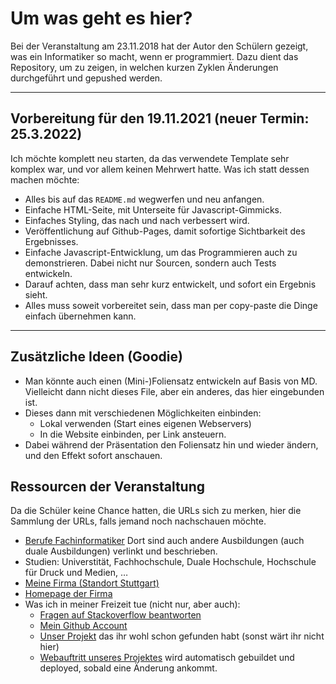 # Um was geht es hier?

Bei der Veranstaltung am 23.11.2018 hat der Autor den Schülern gezeigt, was ein Informatiker so macht, wenn er programmiert. Dazu dient das Repository, um zu zeigen, in welchen kurzen Zyklen Änderungen durchgeführt und gepushed werden.

---

## Vorbereitung für den 19.11.2021 (neuer Termin: 25.3.2022)

Ich möchte komplett neu starten, da das verwendete Template sehr komplex war, und vor allem keinen Mehrwert hatte. Was ich statt dessen machen möchte:

* Alles bis auf das `README.md` wegwerfen und neu anfangen.
* Einfache HTML-Seite, mit Unterseite für Javascript-Gimmicks.
* Einfaches Styling, das nach und nach verbessert wird.
* Veröffentlichung auf Github-Pages, damit sofortige Sichtbarkeit des Ergebnisses.
* Einfache Javascript-Entwicklung, um das Programmieren auch zu demonstrieren. Dabei nicht nur Sourcen, sondern auch Tests entwickeln.
* Darauf achten, dass man sehr kurz entwickelt, und sofort ein Ergebnis sieht.
* Alles muss soweit vorbereitet sein, dass man per copy-paste die Dinge einfach übernehmen kann.

---

## Zusätzliche Ideen (Goodie)

* Man könnte auch einen (Mini-)Foliensatz entwickeln auf Basis von MD. Vielleicht dann nicht dieses File, aber ein anderes, das hier eingebunden ist.
* Dieses dann mit verschiedenen Möglichkeiten einbinden:
  * Lokal verwenden (Start eines eigenen Webservers)
  * In die Website einbinden, per Link ansteuern.
* Dabei während der Präsentation den Foliensatz hin und wieder ändern, und den Effekt sofort anschauen.

## Ressourcen der Veranstaltung

Da die Schüler keine Chance hatten, die URLs sich zu merken, hier die Sammlung der URLs, falls jemand noch nachschauen möchte.

* [Berufe Fachinformatiker](https://www.ausbildung.de/berufe/fachinformatiker/) Dort sind auch andere Ausbildungen (auch duale Ausbildungen) verlinkt und beschrieben.
* Studien: Universtität, Fachhochschule, Duale Hochschule, Hochschule für Druck und Medien, …
* [Meine Firma (Standort Stuttgart)](https://www.iteratec.com/de/about-iteratec/standorte/stuttgart/)
* [Homepage der Firma](https://www.iteratec.com/)
* Was ich in meiner Freizeit tue (nicht nur, aber auch):
  * [Fragen auf Stackoverflow beantworten](https://stackoverflow.com/users/2603665/mliebelt)
  * [Mein Github Account](https://github.com/mliebelt)
  * [Unser Projekt](https://github.com/mliebelt/jrsn-development) das ihr wohl schon gefunden habt (sonst wärt ihr nicht hier)
  * [Webauftritt unseres Projektes](https://mliebelt.github.io/jrsn-development/) wird automatisch gebuildet und deployed, sobald eine Änderung ankommt.

